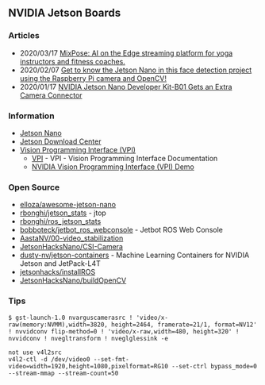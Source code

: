 ## NVIDIA Jetson Boards


### Articles
- 2020/03/17 [MixPose: AI on the Edge streaming platform for yoga instructors and fitness coaches.](https://www.hackster.io/mixpose/mixpose-722df5#toc-step-4--setup-webrtc-6)
- 2020/02/07 [Get to know the Jetson Nano in this face detection project using the Raspberry Pi camera and OpenCV!](https://maker.pro/nvidia-jetson/tutorial/real-time-face-detection-on-jetson-nano-using-opencv)
- 2020/01/17 [NVIDIA Jetson Nano Developer Kit-B01 Gets an Extra Camera Connector](https://www.cnx-software.com/2020/01/17/nvidia-jetson-nano-developer-kit-b01-gets-an-extra-camera-connector/)



### Information
- [Jetson Nano](https://elinux.org/Jetson_Nano)
- [Jetson Download Center](https://developer.nvidia.com/embedded/downloads)
- [Vision Programming Interface (VPI)](https://developer.nvidia.com/embedded/vpi)
    - [VPI](https://docs.nvidia.com/vpi/index.html) - VPI - Vision Programming Interface Documentation
    - [NVIDIA Vision Programming Interface (VPI) Demo](https://developer.ridgerun.com/wiki/index.php?title=NVIDIA_Vision_Programming_Interface_(VPI)_Demo)



### Open Source
- [elloza/awesome-jetson-nano](https://github.com/elloza/awesome-jetson-nano)
- [rbonghi/jetson_stats](https://github.com/rbonghi/jetson_stats) - jtop
- [rbonghi/ros_jetson_stats](https://github.com/rbonghi/ros_jetson_stats)
- [bobboteck/jetbot_ros_webconsole](https://github.com/bobboteck/jetbot_ros_webconsole) - Jetbot ROS Web Console
- [AastaNV/00-video_stabilization](https://github.com/AastaNV/00-video_stabilization)
- [JetsonHacksNano/CSI-Camera](https://github.com/JetsonHacksNano/CSI-Camera)
- [dusty-nv/jetson-containers](https://github.com/dusty-nv/jetson-containers) - Machine Learning Containers for NVIDIA Jetson and JetPack-L4T
- [jetsonhacks/installROS](https://github.com/jetsonhacks/installROS)
- [JetsonHacksNano/buildOpenCV](https://github.com/JetsonHacksNano/buildOpenCV)



### Tips
```
$ gst-launch-1.0 nvarguscamerasrc ! 'video/x-raw(memory:NVMM),width=3820, height=2464, framerate=21/1, format=NV12' ! nvvidconv flip-method=0 ! 'video/x-raw,width=480, height=320' ! nvvidconv ! nvegltransform ! nveglglessink -e
```

```
not use v4l2src
v4l2-ctl -d /dev/video0 --set-fmt-video=width=1920,height=1080,pixelformat=RG10 --set-ctrl bypass_mode=0 --stream-mmap --stream-count=50
```

